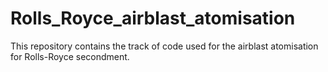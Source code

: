 # Rolls_Royce_airblast_atomisation
This repository contains the track of code used for the airblast atomisation for Rolls-Royce secondment.
